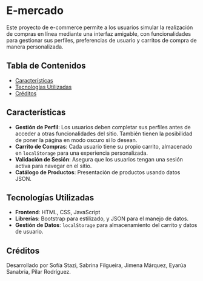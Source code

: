 # E-mercado

Este proyecto de e-commerce permite a los usuarios simular la realización de compras en línea mediante una interfaz amigable, con funcionalidades para gestionar sus perfiles, preferencias de usuario y carritos de compra de manera personalizada.

## Tabla de Contenidos

- [Características](#características)
- [Tecnologías Utilizadas](#tecnologías-utilizadas)
- [Créditos](#créditos)

## Características

- **Gestión de Perfil**: Los usuarios deben completar sus perfiles antes de acceder a otras funcionalidades del sitio. También tienen la posibilidad de poner la página en modo oscuro si lo desean.
- **Carrito de Compras**: Cada usuario tiene su propio carrito, almacenado en `localStorage` para una experiencia personalizada.
- **Validación de Sesión**: Asegura que los usuarios tengan una sesión activa para navegar en el sitio.
- **Catálogo de Productos**: Presentación de productos usando datos JSON.

## Tecnologías Utilizadas

- **Frontend**: HTML, CSS, JavaScript
- **Librerías**: Bootstrap para estilizado, y JSON para el manejo de datos.
- **Gestión de Datos**: `localStorage` para almacenamiento del carrito y datos de usuario.

## Créditos

Desarrollado por Sofía Stazi, Sabrina Filgueira, Jimena Márquez, Eyarúa Sanabria, Pilar Rodríguez.
